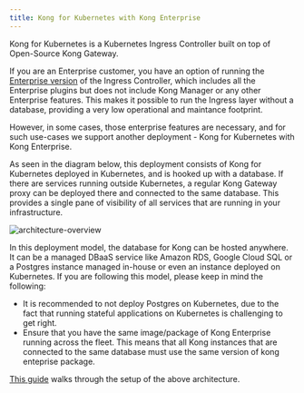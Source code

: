 ```yaml
---
title: Kong for Kubernetes with Kong Enterprise
---
```


Kong for Kubernetes is a Kubernetes Ingress Controller built on top
of Open-Source Kong Gateway.

If you are an Enterprise customer, you have an option of running the
[Enterprise version](/enterprise/latest/deployment/kong-for-kubernetes-enterprise/)
of the Ingress Controller, which includes
all the Enterprise plugins but does not include Kong Manager or any
other Enterprise features. This makes it possible to
run the Ingress layer without a database, providing a very low
operational and maintance footprint.

However, in some cases, those enterprise features are necessary,
and for such use-cases we support another deployment - Kong for
Kubernetes with Kong Enterprise.

As seen in the diagram below, this deployment consists of
Kong for Kubernetes deployed in Kubernetes, and is hooked up with
a database. If there are services running outside Kubernetes,
a regular Kong Gateway proxy can be deployed there and connected to the
same database. This provides a single pane of visibility of
all services that are running in your infrastructure.

![architecture-overview](/assets/images/docs/kubernetes-ingress-controller/k4k8s-with-kong-enterprise.png "K4K8S with Kong Enterprise")

In this deployment model, the database for Kong can be hosted anywhere.
It can be a managed DBaaS service like Amazon RDS, Google Cloud
SQL or a Postgres instance managed in-house or even an instance
deployed on Kubernetes.
If you are following this model, please keep in mind the following:
- It is recommended to not deploy Postgres on Kubernetes,
  due to the fact that running stateful applications on Kubernetes
  is challenging to get right.
- Ensure that you have the same image/package of Kong Enterprise
  running across the fleet. This means that all Kong instances that are
  connected to the same database must use the
  same version of kong enteprise package.

[This guide](/kubernetes-ingress-controller/{{page.kong_version}}/deployment/kong-enterprise)
walks through the setup of the above architecture.
